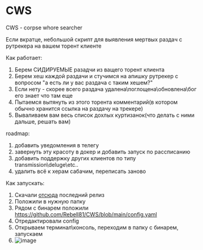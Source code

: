 # CWS
СWS - corpse whore searcher

Если вкратце, небольшой скрипт для выявления мертвых раздач с рутрекера на вашем торент клиенте

Как работает:
1) Берем СИДИРУЕМЫЕ разадчи из ващего торент клиента
2) Берем хеш каждой раздачи и стучимся на апишку рутрекер с вопросом "а есть ли у вас раздача с таким хешем?"
3) Если нету - скорее всего раздача удалена\поглощена\обновлена\бог его знает что там еще
4) Пытаемся вытянуть из этого торента комментарий(в котором обычно хранится ссылка на раздачу на трекере)
5) Вываливаем вам весь список дохлых куртизанок(что делать с ними дальше, решать вам)


roadmap:
1) добавить уведомления в телегу
2) завернуть эту красоту в докер и добавить запуск по рассписанию
3) добавить поддержку других клиентов по типу transmission\deluge\etc..
4) удалить всё к херам сабачим, переписать заново


Как запускать:
1) Скачали [отсюда](https://github.com/Rebell81/CWS/releases) последний релиз
2) Положили в нужную папку
3) Рядом с бинарем положили https://github.com/Rebell81/CWS/blob/main/config.yaml
4) Отредактировали config
5) Открываем терминал\консоль, переходим в папку с бинарем, запускаем
6) ![image](https://github.com/Rebell81/CWS/assets/13855710/0133bbeb-77b3-42b4-997c-638f3b96c759)

